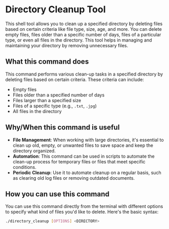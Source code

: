 # Directory Cleanup Tool

This shell tool allows you to clean up a specified directory by deleting files based on certain criteria like file type, size, age, and more. You can delete empty files, files older than a specific number of days, files of a particular type, or even all files in the directory. This tool helps in managing and maintaining your directory by removing unnecessary files.

## What this command does

This command performs various clean-up tasks in a specified directory by deleting files based on certain criteria. These criteria can include:
- Empty files
- Files older than a specified number of days
- Files larger than a specified size
- Files of a specific type (e.g., `.txt`, `.jpg`)
- All files in the directory

## Why/When this command is useful

- **File Management**: When working with large directories, it's essential to clean up old, empty, or unwanted files to save space and keep the directory organized.
- **Automation**: This command can be used in scripts to automate the clean-up process for temporary files or files that meet specific conditions.
- **Periodic Cleanup**: Use it to automate cleanup on a regular basis, such as clearing old log files or removing outdated documents.

## How you can use this command

You can use this command directly from the terminal with different options to specify what kind of files you'd like to delete. Here's the basic syntax:

```bash
./directory_cleanup [OPTIONS] <DIRECTORY>
